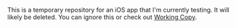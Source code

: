This is a temporary repository for an iOS app that I'm currently testing. It will likely be deleted. You can ignore this or check out [Working Copy](http://www.workingcopyapp.com).
